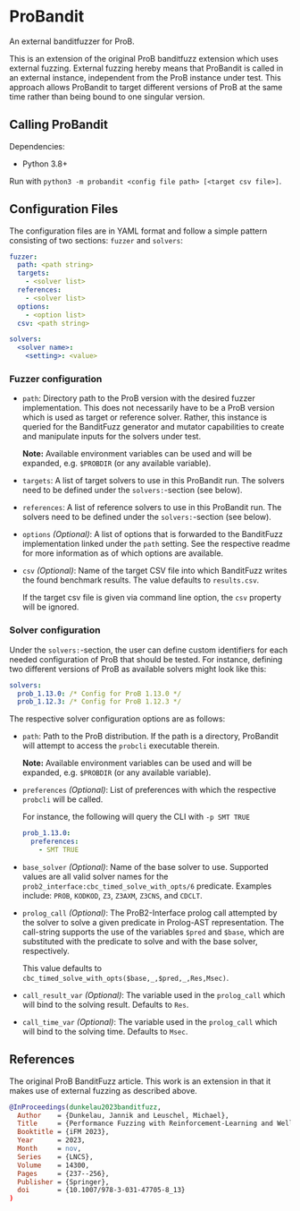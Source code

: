 # ProBandit

An external banditfuzzer for ProB.

This is an extension of the original ProB banditfuzz extension which uses
external fuzzing.
External fuzzing hereby means that ProBandit is called in an external instance,
independent from the ProB instance under test.
This approach allows ProBandit to target different versions of ProB at the
same time rather than being bound to one singular version.

## Calling ProBandit

Dependencies:

* Python 3.8+

Run with `python3 -m probandit <config file path> [<target csv file>]`.

## Configuration Files

The configuration files are in YAML format and follow a simple pattern
consisting of two sections: `fuzzer` and `solvers`:

```yaml
fuzzer:
  path: <path string>
  targets:
    - <solver list>
  references:
    - <solver list>
  options:
    - <option list>
  csv: <path string>

solvers:
  <solver name>:
    <setting>: <value>
```

### Fuzzer configuration

* `path`: Directory path to the ProB version with the desired fuzzer
  implementation. This does not necessarily have to be a ProB version which is
  used as target or reference solver.
  Rather, this instance is queried for the BanditFuzz generator and mutator
  capabilities to create and manipulate inputs for the solvers under test.

  **Note:** Available environment variables can be used and will be expanded,
  e.g. `$PROBDIR` (or any available variable).

* `targets`: A list of target solvers to use in this ProBandit run. The solvers
  need to be defined under the `solvers:`-section (see below).
* `references`: A list of reference solvers to use in this ProBandit run. The
  solvers need to be defined under the `solvers:`-section (see below).
* `options` _(Optional)_: A list of options that is forwarded to the BanditFuzz
  implementation linked under the `path` setting. See the respective
  readme for more information as of which options are available.
* `csv` _(Optional)_: Name of the target CSV file into which BanditFuzz writes
  the found benchmark results. The value defaults to `results.csv`.

  If the target csv file is given via command line option, the `csv`
  property will be ignored.

### Solver configuration

Under the `solvers:`-section, the user can define custom identifiers for
each needed configuration of ProB that should be tested.
For instance, defining two different versions of ProB as available solvers
might look like this:

```yaml
solvers:
  prob_1.13.0: /* Config for ProB 1.13.0 */
  prob_1.12.3: /* Config for ProB 1.12.3 */
```

The respective solver configuration options are as follows:

* `path`: Path to the ProB distribution. If the path is a directory, ProBandit
  will attempt to access the `probcli` executable therein.

  **Note:** Available environment variables can be used and will be expanded,
  e.g. `$PROBDIR` (or any available variable).

* `preferences` _(Optional)_:
  List of preferences with which the respective `probcli`
  will be called.

  For instance, the following will query the CLI with `-p SMT TRUE`

  ```yaml
  prob_1.13.0:
    preferences:
      - SMT TRUE
  ```

* `base_solver` _(Optional)_:
  Name of the base solver to use. Supported values are all valid solver names
  for the `prob2_interface:cbc_timed_solve_with_opts/6` predicate.
  Examples include:
  `PROB`, `KODKOD`, `Z3`, `Z3AXM`, `Z3CNS`, and `CDCLT`.

* `prolog_call` _(Optional)_:
  The ProB2-Interface prolog call attempted by the solver to solve a given
  predicate in Prolog-AST representation.
  The call-string supports the use of the variables `$pred` and `$base`,
  which are substituted with the predicate to solve and with the base solver,
  respectively.

  This value defaults to `cbc_timed_solve_with_opts($base,_,$pred,_,Res,Msec)`.

* `call_result_var` _(Optional)_:
  The variable used in the `prolog_call` which will bind to the solving result.
  Defaults to `Res`.

* `call_time_var` _(Optional)_:
  The variable used in the `prolog_call` which will bind to the solving time.
  Defaults to `Msec`.

## References

The original ProB BanditFuzz article. This work is an extension in that it
makes use of external fuzzing as described above.

```bibtex
@InProceedings(dunkelau2023banditfuzz,
  Author    = {Dunkelau, Jannik and Leuschel, Michael},
  Title     = {Performance Fuzzing with Reinforcement-Learning and Well-Defined Constraints for the {B} Method},
  Booktitle = {iFM 2023},
  Year      = 2023,
  Month     = nov,
  Series    = {LNCS},
  Volume    = 14300,
  Pages     = {237--256},
  Publisher = {Springer},
  doi       = {10.1007/978-3-031-47705-8_13}
)
```
